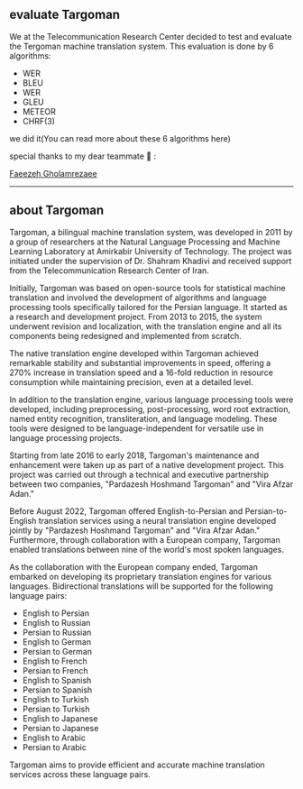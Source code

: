 ## evaluate Targoman
We at the Telecommunication Research Center decided to test and evaluate the Tergoman machine translation system.
This evaluation is done by 6 algorithms:
- WER
- BLEU
- WER
- GLEU
- METEOR
- CHRF(3)
  
we did it(You can read more about these 6 algorithms here)





special thanks to my dear teammate 🙏 : 

[Faeezeh Gholamrezaee](https://github.com/)


---
## about Targoman
Targoman, a bilingual machine translation system, was developed in 2011 by a group of researchers at the Natural Language Processing and Machine Learning Laboratory at Amirkabir University of Technology. The project was initiated under the supervision of Dr. Shahram Khadivi and received support from the Telecommunication Research Center of Iran.

Initially, Targoman was based on open-source tools for statistical machine translation and involved the development of algorithms and language processing tools specifically tailored for the Persian language. It started as a research and development project. From 2013 to 2015, the system underwent revision and localization, with the translation engine and all its components being redesigned and implemented from scratch.

The native translation engine developed within Targoman achieved remarkable stability and substantial improvements in speed, offering a 270% increase in translation speed and a 16-fold reduction in resource consumption while maintaining precision, even at a detailed level.

In addition to the translation engine, various language processing tools were developed, including preprocessing, post-processing, word root extraction, named entity recognition, transliteration, and language modeling. These tools were designed to be language-independent for versatile use in language processing projects.

Starting from late 2016 to early 2018, Targoman's maintenance and enhancement were taken up as part of a native development project. This project was carried out through a technical and executive partnership between two companies, "Pardazesh Hoshmand Targoman" and "Vira Afzar Adan."

Before August 2022, Targoman offered English-to-Persian and Persian-to-English translation services using a neural translation engine developed jointly by "Pardazesh Hoshmand Targoman" and "Vira Afzar Adan." Furthermore, through collaboration with a European company, Targoman enabled translations between nine of the world's most spoken languages.

As the collaboration with the European company ended, Targoman embarked on developing its proprietary translation engines for various languages. Bidirectional translations will be supported for the following language pairs:

- English to Persian
- English to Russian
- Persian to Russian
- English to German
- Persian to German
- English to French
- Persian to French
- English to Spanish
- Persian to Spanish
- English to Turkish
- Persian to Turkish
- English to Japanese
- Persian to Japanese
- English to Arabic
- Persian to Arabic

Targoman aims to provide efficient and accurate machine translation services across these language pairs.
